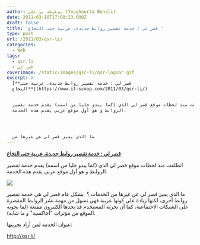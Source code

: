 ```yaml
---
author: يوغرطة بن علي (Youghourta Benali)
date: 2011-03-10T17:00:23.000Z
draft: false
title: 'قصر لي : خدمة تقصير روابط جديدة، عربية حتى النخاع '
type: post
url: /2011/03/qsr-li/
categories:
  - Web
tags:
  - qsr.li
  - قصر لي
coverImage: /static/images/qsr-li/qsr-logoar.gif
excerpt: >-
  [**قصر لي : خدمة تقصير روابط جديدة، عربية حتى
  النخاع**](https://www.it-scoop.com/2011/03/qsr-li/)


  انطلقت منذ لحظات موقع قصر لي الذي (كما يبدو جليا من اسمه) يقدم خدمة تقصير
  الروابط و هو أول موقع عربي يقدم هذه الخدمة.




  ما الذي يميز قصر لي عن غيرها من
---
```

[**قصر لي : خدمة تقصير روابط جديدة، عربية حتى النخاع**](https://www.it-scoop.com/2011/03/qsr-li/)

انطلقت منذ لحظات موقع قصر لي الذي (كما يبدو جليا من اسمه) يقدم خدمة تقصير الروابط و هو أول موقع عربي يقدم هذه الخدمة.

![](/static/images/qsr-li/qsr-logoar.gif)

ما الذي يميز قصر لي عن غيرها من الخدمات ؟  بشكل عام قصر لي هي خدمة تقصير روابط أخرى، لكنها زيادة على كونها عربية فهي تسهل من مهمة نشر الروابط المقصرة على الشبكات الاجتماعية، كما أن تجربة المستخدم قد يجدها الكثيرون ممتعة (لما يحويه الموقع من مؤثرات "أجاكسية" و ما شابه).

عنوان الخدمة لمن أراد تجربتها:

<http://qsr.li/>
